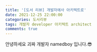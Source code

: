 ```yaml
---
title: '[도서 리뷰] 개발자에사 아키텍트로'
date: 2021-12-25 22:00:00
categories: 도서리뷰
tags: 개발자 developer 아키텍트 architect
comments: true
---
```


안녕하세요 괴짜 개발자 namedboy 입니다.😎
